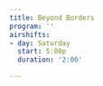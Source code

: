 ```yaml
---
title: Beyond Borders
program: ''
airshifts:
- day: Saturday
  start: 5:00p
  duration: '2:00'

---
```


